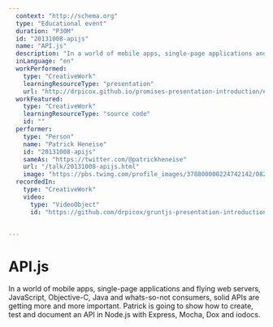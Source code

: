 ```yaml
---
  context: "http://schema.org"
  type: "Educational event"
  duration: "P30M"
  id: "20131008-apijs"
  name: "API.js"
  description: "In a world of mobile apps, single-page applications and flying web servers, JavaScript, Objective-C, Java and whats-so-not consumers, solid APIs are getting more and more important. Patrick is going to show how to create, test and document an API in Node.js with Express, Mocha, Dox and iodocs."
  inLanguage: "en"
  workPerformed: 
    type: "CreativeWork"
    learningResourceType: "presentation"
    url: "http://drpicox.github.io/promises-presentation-introduction/#/"
  workFeatured: 
    type: "CreativeWork"
    learningResourceType: "source code"
    id: ""
  performer: 
    type: "Person"
    name: "Patrick Heneise"
    id: "20131008-apijs"
    sameAs: "https://twitter.com/@patrickheneise"
    url: "/talk/20131008-apijs.html"
    image: "https://pbs.twimg.com/profile_images/378800000224742142/08202013f258efa63247928de108be68.jpeg"
  recordedIn: 
    type: "CreativeWork"
    video: 
      type: "VideoObject"
      id: "https://github.com/drpicox/gruntjs-presentation-introduction"


---
```

# API.js

In a world of mobile apps, single-page applications and flying web servers, JavaScript, Objective-C, Java and whats-so-not consumers, solid APIs are getting more and more important. Patrick is going to show how to create, test and document an API in Node.js with Express, Mocha, Dox and iodocs.